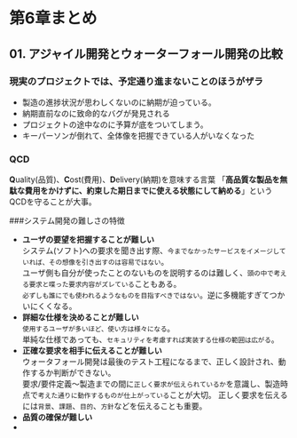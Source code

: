 # 第6章まとめ
## 01. アジャイル開発とウォーターフォール開発の比較
### 現実のプロジェクトでは、予定通り進まないことのほうがザラ
  - 製造の進捗状況が思わしくないのに納期が迫っている。
  - 納期直前なのに致命的なバグが発見される
  - プロジェクトの途中なのに予算が底をついてしまう。
  - キーパーソンが倒れて、全体像を把握できている人がいなくなった

### QCD
**Q**uality(品質)、**C**ost(費用)、**D**elivery(納期)を意味する言葉
「**高品質な製品を無駄な費用をかけずに、約束した期日までに使える状態にして納める**」というQCDを守ることが大事。

###システム開発の難しさの特徴  
- **ユーザの要望を把握することが難しい**  
  システム(ソフト)への要求を聞き出す際、`今までなかったサービスをイメージしていれば、その想像を引き出すのは容易ではない`。  
  ユーザ側も自分が使ったことのないものを説明するのは難しく、`頭の中で考える要求と喋った要求内容がズレている`こともある。  
  `必ずしも誰にでも使われるようなものを目指すべきではない`。逆に多機能すぎてつかいにくくなる。  
- **詳細な仕様を決めることが難しい**  
  `使用するユーザが多いほど、使い方は様々になる`。  
  単純な仕様であっても、`セキュリティを考慮すれば実装する仕様の範囲は広がる`。  
- **正確な要求を相手に伝えることが難しい**  
  ウォータフォール開発は最後のテスト工程になるまで、正しく設計され、動作するか判断ができない。  
  要求/要件定義～製造までの間に`正しく要求が伝えられているか`を意識し、製造時点で`考えた通りに動作するものが仕上がっている`ことが大切。
  正しく要求を伝えるには`背景`、`課題`、`目的`、`方針`などを伝えることも重要。
- **品質の確保が難しい**  
- 

